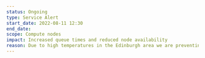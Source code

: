 ```yaml
---
status: Ongoing
type: Service Alert
start_date: 2022-08-11 12:30
end_date: 
scope: Compute nodes
impact: Increased queue times and reduced node availability
reason: Due to high temperatures in the Edinburgh area we are preventing new jobs from starting to ease the load on the cooling system. Users can connect to ARCHER2, access data and submit jobs to the batch system. We are continuing to monitor the temperature and updates will be provided. 
---
```


